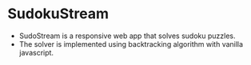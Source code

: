 # SudokuStream

* SudoStream is a responsive web app that solves sudoku puzzles. 
* The solver is implemented using backtracking algorithm with vanilla javascript.
